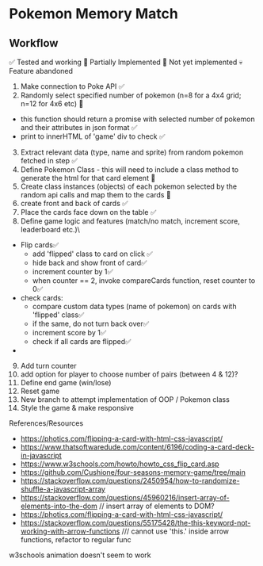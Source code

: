 # Pokemon Memory Match
## Workflow
✅ Tested and working
🔸 Partially Implemented
🛑 Not yet implemented
💀 Feature abandoned

1. Make connection to Poke API ✅
2. Randomly select specified number of pokemon (n=8 for a 4x4 grid; n=12 for 4x6 etc) 🔸
  - this function should return a promise with selected number of pokemon and their attributes in json format ✅
  - print to innerHTML of 'game' div to check ✅
3. Extract relevant data (type, name and sprite) from random pokemon fetched in step ✅
4. Define Pokemon Class - this will need to include a class method to generate the html for that card element 🔸
5. Create class instances (objects) of each pokemon selected by the random api calls and map them to the cards 🛑
6. create front and back of cards ✅
7. Place the cards face down on the table ✅
8.  Define game logic and features (match/no match, increment score, leaderboard etc.)\
  - Flip cards✅
    - add 'flipped' class to card on click ✅
    - hide back and show front of card✅
    - increment counter by 1✅
    - when counter == 2, invoke compareCards function, reset counter to 0✅
  - check cards:
    - compare custom data types (name of pokemon) on cards with 'flipped' class✅
    - if the same, do not turn back over✅
    - increment score by 1✅
    - check if all cards are flipped✅
  - 
9.  Add turn counter
10. add option for player to choose number of pairs (between 4 & 12)?
11. Define end game (win/lose)
12. Reset game
13. New branch to attempt implementation of OOP / Pokemon class 
14. Style the game & make responsive

References/Resources
- https://photics.com/flipping-a-card-with-html-css-javascript/
- https://www.thatsoftwaredude.com/content/6196/coding-a-card-deck-in-javascript
- https://www.w3schools.com/howto/howto_css_flip_card.asp
- https://github.com/Cushione/four-seasons-memory-game/tree/main
- https://stackoverflow.com/questions/2450954/how-to-randomize-shuffle-a-javascript-array
- https://stackoverflow.com/questions/45960216/insert-array-of-elements-into-the-dom // insert array of elements to DOM?
- https://photics.com/flipping-a-card-with-html-css-javascript/
- https://stackoverflow.com/questions/55175428/the-this-keyword-not-working-with-arrow-functions /// cannot use 'this.' inside arrow functions, refactor to regular func

w3schools animation doesn't seem to work